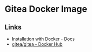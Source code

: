 # Gitea Docker Image

## Links

* [Installation with Docker - Docs](https://docs.gitea.io/en-us/install-with-docker/)
* [gitea/gitea - Docker Hub](https://hub.docker.com/r/gitea/gitea)

